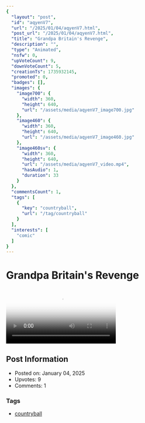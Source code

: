 ```yaml
---
{
  "layout": "post",
  "id": "aqyenV7",
  "url": "/2025/01/04/aqyenV7.html",
  "post_url": "/2025/01/04/aqyenV7.html",
  "title": "Grandpa Britain's Revenge",
  "description": "",
  "type": "Animated",
  "nsfw": 0,
  "upVoteCount": 9,
  "downVoteCount": 5,
  "creationTs": 1735932145,
  "promoted": 0,
  "badges": [],
  "images": {
    "image700": {
      "width": 360,
      "height": 640,
      "url": "/assets/media/aqyenV7_image700.jpg"
    },
    "image460": {
      "width": 360,
      "height": 640,
      "url": "/assets/media/aqyenV7_image460.jpg"
    },
    "image460sv": {
      "width": 360,
      "height": 640,
      "url": "/assets/media/aqyenV7_video.mp4",
      "hasAudio": 1,
      "duration": 33
    }
  },
  "commentsCount": 1,
  "tags": [
    {
      "key": "countryball",
      "url": "/tag/countryball"
    }
  ],
  "interests": [
    "comic"
  ]
}
---
```


# Grandpa Britain's Revenge

<video controls playsinline loop poster="/assets/media/aqyenV7_image460.jpg">
  <source src="/assets/media/aqyenV7_video.mp4" type="video/mp4">
  Your browser does not support the video tag.
</video>

## Post Information

- Posted on: January 04, 2025
- Upvotes: 9
- Comments: 1

### Tags

- [countryball](/tag/countryball)
